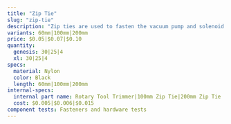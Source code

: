 ```yaml
---
title: "Zip Tie"
slug: "zip-tie"
description: "Zip ties are used to fasten the vacuum pump and solenoid valve to their mounts, and for cable management throughout FarmBot."
variants: 60mm|100mm|200mm
price: $0.05|$0.07|$0.10
quantity:
  genesis: 30|25|4
  xl: 30|25|4
specs:
  material: Nylon
  color: Black
  length: 60mm|100mm|200mm
internal-specs:
  internal part name: Rotary Tool Trimmer|100mm Zip Tie|200mm Zip Tie
  cost: $0.005|$0.006|$0.015
component tests: Fasteners and hardware tests
---
```

